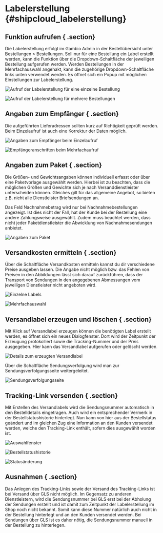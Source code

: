 # Labelerstellung {#shipcloud_labelerstellung}

## Funktion aufrufen { .section}

Die Labelerstellung erfolgt im Gambio Admin in der Bestellübersicht unter Bestellungen \> Bestellungen. Soll nur für eine Bestellung ein Label erstellt werden, kann die Funktion über die Dropdown-Schaltfläche der jeweiligen Bestellung aufgerufen werden. Werden Bestellungen in der Mehrfachauswahl angehakt, kann die zugehörige Dropdown-Schaltfläche links unten verwendet werden. Es öffnet sich ein Popup mit möglichen Einstellungen zur Labelerstellung.

![](Bilder/BestellungenDropdownShipcloudSingle_.png "Aufruf der Labelerstellung für eine einzelne Bestellung")

![](Bilder/BestellungenDropdownShipcloudMulti_.png "Aufruf der Labelerstellung für mehrere Bestellungen")

## Angaben zum Empfänger { .section}

Die aufgeführten Lieferadressen sollten kurz auf Richtigkeit geprüft werden. Beim Einzelaufruf ist auch eine Korrektur der Daten möglich.

![](Bilder/shipcloud/shipcloud_Auswahl_004.png "Angaben zum Empfänger beim Einzelaufruf")

![](Bilder/shipcloud/shipcloud_Auswahl_005.png "Empfängeranschriften beim Mehrfachaufruf")

## Angaben zum Paket { .section}

Die Größen- und Gewichtsangaben können individuell erfasst oder über eine Paketvorlage ausgewählt werden. Hierbei ist zu beachten, dass die möglichen Größen und Gewichte sich je nach Versanddienstleister unterscheiden können. Gleiches gilt für das allgemeine Angebot, so bieten z.B. nicht alle Dienstleister Briefsendungen an.

Das Feld Nachnahmebetrag wird nur bei Nachnahmebestellungen angezeigt. Ist dies nicht der Fall, hat der Kunde bei der Bestellung eine andere Zahlungsweise ausgewählt. Zudem muss beachtet werden, dass nicht jeder Paketdienstleister die Abwicklung von Nachnahmesendungen anbietet.

![](Bilder/shipcloud/SCnachnahme.png "Angaben zum Paket")

## Versandkosten ermitteln { .section}

Über die Schaltfläche Versandkosten ermitteln kannst du dir verschiedene Preise ausgeben lassen. Die Angabe nicht möglich bzw. das Fehlen von Preisen in den Abbildungen lässt sich darauf zurückführen, dass der Transport von Sendungen in den angegebenen Abmessungen vom jeweiligen Dienstleister nicht angeboten wird.

![](Bilder/shipcloud/shipcloud_kosten_3.png "Einzelne Labels")

![](Bilder/shipcloud/shipcloud_Auswahl_010.png "Mehrfachauswahl")

## Versandlabel erzeugen und löschen { .section}

Mit Klick auf Versandlabel erzeugen können die benötigten Label erstellt werden, es öffnet sich ein neues Dialogfenster. Dort wird der Zeitpunkt der Erzeugung protokolliert sowie die Tracking-Nummer und der Preis ausgegeben. Hier kann das Versandlabel aufgerufen oder gelöscht werden.

![](Bilder/shipcloud/shipcloud_Auswahl_003.png "Details zum erzeugten Versandlabel")

Über die Schaltfläche Sendungsverfolgung wird man zur Sendungsverfolgungsseite weitergeleitet.

![](Bilder/shipcloud/shipcloud_tracking_4.png "Sendungsverfolgungsseite")

## Tracking-Link versenden { .section}

Mit Erstellen des Versandlabels wird die Sendungsnummer automatisch in den Bestelldetails eingetragen. Auch wird ein entsprechender Vermerk in der Bestellstatushistorie hinterlegt. Nun kann von hier aus der Bestellstatus geändert und im gleichen Zug eine Information an den Kunden versendet werden, welche den Tracking-Link enthält, sofern dies ausgewählt worden ist.

![](Bilder/shipcloud/shipcloud_Auswahl_008.png "Auswahlfenster")

![](Bilder/shipcloud/20190702_005.png "Bestellstatushistorie")

![](Bilder/shipcloud/shipcloud_Auswahl_009.png "Statusänderung")

## Ausnahmen { .section}

Das Anlegen des Tracking-Links sowie der Versand des Tracking-Links ist bei Versand über GLS nicht möglich. Im Gegensatz zu anderen Dienstleistern, wird die Sendungsnummer bei GLS erst bei der Abholung der Sendungen erstellt und ist damit zum Zeitpunkt der Labelerstellung im Shop noch nicht bekannt. Somit kann diese Nummer natürlich auch nicht in der Bestellung hinterlegt und an den Kunden versendet werden. Bei Sendungen über GLS ist es daher nötig, die Sendungsnummer manuell in der Bestellung zu hinterlegen.



